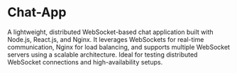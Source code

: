 # Chat-App
A lightweight, distributed WebSocket-based chat application built with Node.js, React.js, and Nginx. It leverages WebSockets for real-time communication, Nginx for load balancing, and supports multiple WebSocket servers using a scalable architecture. Ideal for testing distributed WebSocket connections and high-availability setups.

